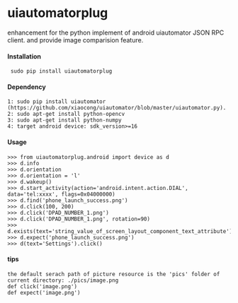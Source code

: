 uiautomatorplug
===============

enhancement for the python implement of android uiautomator JSON RPC client. and provide image comparision feature.


#### Installation
     sudo pip install uiautomatorplug
    
#### Dependency
    1: sudo pip install uiautomator (https://github.com/xiaocong/uiautomator/blob/master/uiautomator.py).
    2: sudo apt-get install python-opencv
    3: sudo apt-get install python-numpy
    4: target android device: sdk_version>=16

#### Usage
    >>> from uiautomatorplug.android import device as d
    >>> d.info
    >>> d.orientation
    >>> d.orientation = 'l'
    >>> d.wakeup()
    >>> d.start_activity(action='android.intent.action.DIAL', data='tel:xxxx', flags=0x04000000)
    >>> d.find('phone_launch_success.png')
    >>> d.click(100, 200)
    >>> d.click('DPAD_NUMBER_1.png')
    >>> d.click('DPAD_NUMBER_1.png', rotation=90)
    >>> d.exists(text='string_value_of_screen_layout_component_text_attribute')
    >>> d.expect('phone_launch_success.png')
    >>> d(text='Settings').click()
    
#### tips
    the default serach path of picture resource is the 'pics' folder of current directory: ./pics/image.png
    def click('image.png')
    def expect('image.png')
